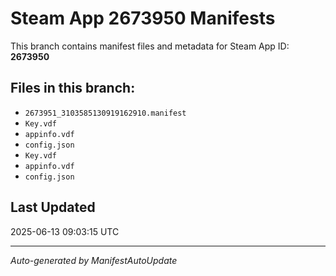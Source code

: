 # Steam App 2673950 Manifests

This branch contains manifest files and metadata for Steam App ID: **2673950**

## Files in this branch:
- `2673951_3103585130919162910.manifest`
- `Key.vdf`
- `appinfo.vdf`
- `config.json`
- `Key.vdf`
- `appinfo.vdf`
- `config.json`

## Last Updated
2025-06-13 09:03:15 UTC

---
*Auto-generated by ManifestAutoUpdate*
